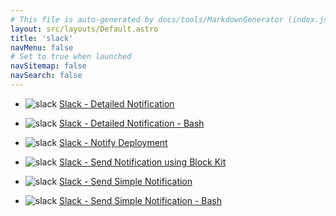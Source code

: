 ```yaml
---
# This file is auto-generated by docs/tools/MarkdownGenerator (index.js)
layout: src/layouts/Default.astro
title: 'slack'
navMenu: false
# Set to true when launched
navSitemap: false
navSearch: false
---
```


<ul>

<li>

![slack](https://i.octopus.com/library/step-templates/slack.png) [Slack - Detailed Notification](/integrations/slack/slack-detailed-notification)

</li>
        
<li>

![slack](https://i.octopus.com/library/step-templates/slack.png) [Slack - Detailed Notification - Bash](/integrations/slack/slack-detailed-notification-bash)

</li>
        
<li>

![slack](https://i.octopus.com/library/step-templates/slack.png) [Slack - Notify Deployment](/integrations/slack/slack-notify-deployment)

</li>
        
<li>

![slack](https://i.octopus.com/library/step-templates/slack.png) [Slack - Send Notification using Block Kit](/integrations/slack/slack-send-notification-using-block-kit)

</li>
        
<li>

![slack](https://i.octopus.com/library/step-templates/slack.png) [Slack - Send Simple Notification](/integrations/slack/slack-send-simple-notification)

</li>
        
<li>

![slack](https://i.octopus.com/library/step-templates/slack.png) [Slack - Send Simple Notification - Bash](/integrations/slack/slack-send-simple-notification-bash)

</li>
        
</ul>
